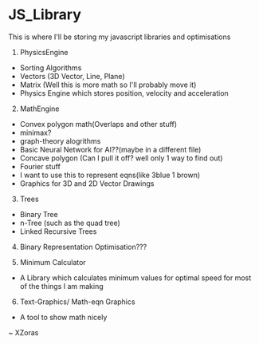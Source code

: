# JS_Library

This is where I'll be storing my javascript libraries and optimisations

1. PhysicsEngine
- Sorting Algorithms
- Vectors (3D Vector, Line, Plane)
- Matrix (Well this is more math so I'll probably move it)
- Physics Engine which stores position, velocity and acceleration

2. MathEngine
- Convex polygon math(Overlaps and other stuff)
- minimax?
- graph-theory alogrithms
- Basic Neural Network for AI??(maybe in a different file)
- Concave polygon (Can I pull it off? well only 1 way to find out)
- Fourier stuff
- I want to use this to represent eqns(like 3blue 1 brown)
- Graphics for 3D and 2D Vector Drawings

3. Trees
- Binary Tree
- n-Tree (such as the quad tree)
- Linked Recursive Trees

4. Binary Representation Optimisation???

5. Minimum Calculator
- A Library which calculates minimum values for optimal speed for most of the things I am making

6. Text-Graphics/ Math-eqn Graphics
- A tool to show math nicely

~ XZoras
